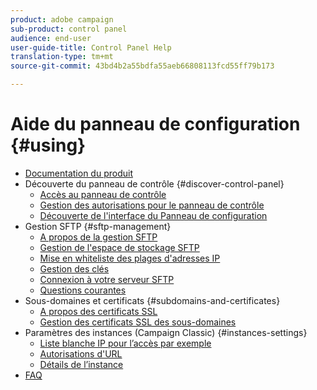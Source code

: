 ```yaml
---
product: adobe campaign
sub-product: control panel
audience: end-user
user-guide-title: Control Panel Help
translation-type: tm+mt
source-git-commit: 43bd4b2a55bdfa55aeb66808113fcd55ff79b173

---
```



# Aide du panneau de configuration {#using}

+ [Documentation du produit](control-panel-home.md)
+ Découverte du panneau de contrôle {#discover-control-panel}
   + [Accès au panneau de contrôle](discover/using/accessing-control-panel.md)
   + [Gestion des autorisations pour le panneau de contrôle](discover/using/managing-permissions.md)
   + [Découverte de l'interface du Panneau de configuration](discover/using/discovering-the-interface.md)
+ Gestion SFTP {#sftp-management}
   + [A propos de la gestion SFTP](sftp/using/about-sftp-management.md)
   + [Gestion de l'espace de stockage SFTP](sftp/using/sftp-storage-management.md)
   + [Mise en whiteliste des plages d'adresses IP](sftp/using/ip-range-whitelisting.md)
   + [Gestion des clés](sftp/using/key-management.md)
   + [Connexion à votre serveur SFTP](sftp/using/logging-into-sftp-server.md)
   + [Questions courantes](sftp/using/common-questions.md)
+ Sous-domaines et certificats {#subdomains-and-certificates}
   + [A propos des certificats SSL](subdomains-certificates/using/about-ssl-certificates.md)
   + [Gestion des certificats SSL des sous-domaines](subdomains-certificates/using/managing-ssl-certificates.md)
+ Paramètres des instances (Campaign Classic) {#instances-settings}
   + [Liste blanche IP pour l’accès par exemple](instances-settings/using/ip-whitelisting-instance-access.md)
   + [Autorisations d'URL](instances-settings/using/url-permissions.md)
   + [Détails de l’instance](instances-settings/using/instance-details.md)
+ [FAQ](faq.md)
